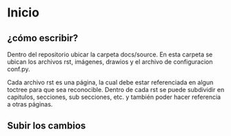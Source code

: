 # Inicio
## ¿cómo escribir?

Dentro del repositorio ubicar la carpeta docs/source. En esta carpeta se ubican los archivos rst, imágenes, drawios y el archivo de configuracion conf.py.

Cada archivo rst es una página, la cual debe estar referenciada en algun toctree para que sea reconocible. Dentro de cada rst se puede subdividir en capitulos, secciones, sub secciones, etc. y también poder hacer referencia a otras páginas.

## Subir los cambios



